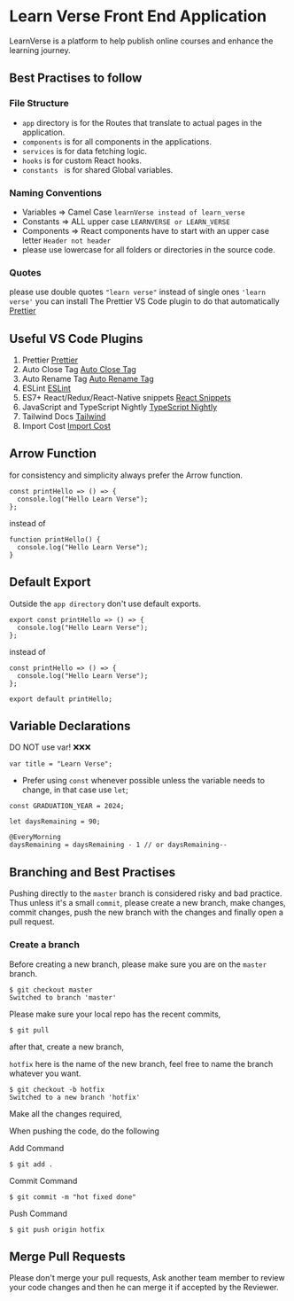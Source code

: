 # Learn Verse Front End Application 

LearnVerse is a platform to help publish online courses and enhance the learning journey.

## Best Practises to follow 
### File Structure 
- `app` directory is for the Routes that translate to actual pages in the application.
- `components` is for all components in the applications.
- `services` is for data fetching logic.
- `hooks` is for custom React hooks.
- `constants ` is for shared Global variables.

### Naming Conventions 
- Variables => Camel Case `learnVerse instead of learn_verse`
- Constants => ALL upper case `LEARNVERSE or LEARN_VERSE`
- Components => React components have to start with an upper case letter `Header not header`
- please use lowercase for all folders or directories in the source code.


### Quotes
please use double quotes `"learn verse"` instead of single ones `'learn verse'` 
you can install The Prettier VS Code plugin to do that automatically [Prettier](https://marketplace.visualstudio.com/items?itemName=esbenp.prettier-vscode)

## Useful VS Code Plugins 
1. Prettier  [Prettier](https://marketplace.visualstudio.com/items?itemName=esbenp.prettier-vscode)
2. Auto Close Tag [Auto Close Tag](https://marketplace.visualstudio.com/items?itemName=formulahendry.auto-close-tag)
3. Auto Rename Tag [Auto Rename Tag](https://marketplace.visualstudio.com/items?itemName=formulahendry.auto-rename-tag)
4. ESLint  [ESLint](https://marketplace.visualstudio.com/items?itemName=dbaeumer.vscode-eslint)
5. ES7+ React/Redux/React-Native snippets [React Snippets ](https://marketplace.visualstudio.com/items?itemName=dsznajder.es7-react-js-snippets)
6. JavaScript and TypeScript Nightly [TypeScript Nightly ](https://marketplace.visualstudio.com/items?itemName=ms-vscode.vscode-typescript-next)
7. Tailwind Docs  [Tailwind  ](https://marketplace.visualstudio.com/items?itemName=austenc.tailwind-docs)
8. Import Cost  [Import Cost  ](https://marketplace.visualstudio.com/items?itemName=wix.vscode-import-cost)

## Arrow Function 
for consistency and simplicity always prefer the Arrow function. 
```
const printHello => () => {
  console.log("Hello Learn Verse");
};
```
instead of 
```
function printHello() {
  console.log("Hello Learn Verse");
}
```

## Default Export 

Outside the `app directory` don't use default exports. 
```
export const printHello => () => {
  console.log("Hello Learn Verse");
};
```
instead of 
```
const printHello => () => {
  console.log("Hello Learn Verse");
};

export default printHello;
```
## Variable Declarations 
DO NOT use var! ❌❌❌
```
var title = "Learn Verse";
```
- Prefer using `const` whenever possible unless the variable needs to change, in that case use `let`;
```
const GRADUATION_YEAR = 2024;

let daysRemaining = 90;

@EveryMorning
daysRemaining = daysRemaining - 1 // or daysRemaining--

```

## Branching and Best Practises 
Pushing directly to the `master` branch is considered risky and bad practice. 
Thus unless it's a small `commit`, please create a new branch, make changes, commit changes, push the new branch with the changes and finally open a pull request. 

### Create a branch
Before creating a new branch, please make sure you are on the `master` branch.

```
$ git checkout master
Switched to branch 'master'
```

Please make sure your local repo has the recent commits, 

```
$ git pull
```

after that, create a new branch,

`hotfix` here is the name of the new branch, feel free to name the branch whatever you want. 

```
$ git checkout -b hotfix
Switched to a new branch 'hotfix'

```

Make all the changes required, 

When pushing the code, do the following

Add Command 
```
$ git add .
```
Commit Command
```
$ git commit -m "hot fixed done" 
```
Push Command
```
$ git push origin hotfix
```

## Merge Pull Requests 

Please don't merge your pull requests, Ask another team member to review your code changes and then he can merge it if accepted by the Reviewer. 

